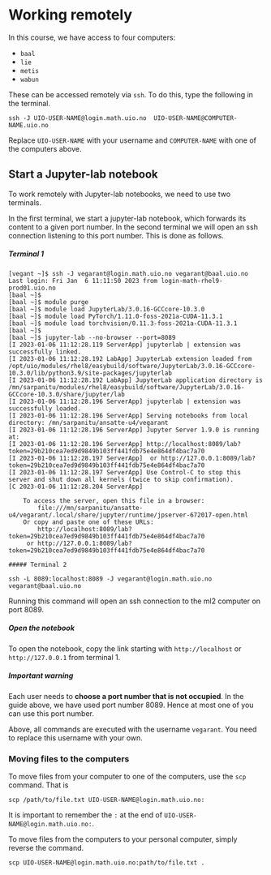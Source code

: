 # Working remotely

In this course, we have access to four computers:

* `baal`
* `lie`
* `metis`
* `wabun`

These can be accessed remotely via `ssh`. To do this, type the following in the terminal.

```
ssh -J UIO-USER-NAME@login.math.uio.no  UIO-USER-NAME@COMPUTER-NAME.uio.no
```
Replace `UIO-USER-NAME` with your username and `COMPUTER-NAME` with one of the computers above.

## Start a Jupyter-lab notebook

To work remotely with Jupyter-lab notebooks, we need to use two terminals. 

In the first terminal, we start a jupyter-lab notebook, which forwards its content to a given port number. In the second terminal we will open an ssh connection listening to this port number. This is done as follows.
##### Terminal 1
```
[vegant ~]$ ssh -J vegarant@login.math.uio.no vegarant@baal.uio.no
Last login: Fri Jan  6 11:11:50 2023 from login-math-rhel9-prod01.uio.no
[baal ~]$ 
[baal ~]$ module purge 
[baal ~]$ module load JupyterLab/3.0.16-GCCcore-10.3.0
[baal ~]$ module load PyTorch/1.11.0-foss-2021a-CUDA-11.3.1 
[baal ~]$ module load torchvision/0.11.3-foss-2021a-CUDA-11.3.1
[baal ~]$ 
[baal ~]$ jupyter-lab --no-browser --port=8089
[I 2023-01-06 11:12:28.119 ServerApp] jupyterlab | extension was successfully linked.
[I 2023-01-06 11:12:28.192 LabApp] JupyterLab extension loaded from /opt/uio/modules/rhel8/easybuild/software/JupyterLab/3.0.16-GCCcore-10.3.0/lib/python3.9/site-packages/jupyterlab
[I 2023-01-06 11:12:28.192 LabApp] JupyterLab application directory is /mn/sarpanitu/modules/rhel8/easybuild/software/JupyterLab/3.0.16-GCCcore-10.3.0/share/jupyter/lab
[I 2023-01-06 11:12:28.196 ServerApp] jupyterlab | extension was successfully loaded.
[I 2023-01-06 11:12:28.196 ServerApp] Serving notebooks from local directory: /mn/sarpanitu/ansatte-u4/vegarant
[I 2023-01-06 11:12:28.196 ServerApp] Jupyter Server 1.9.0 is running at:
[I 2023-01-06 11:12:28.196 ServerApp] http://localhost:8089/lab?token=29b210cea7ed9d9849b103ff441fdb75e4e864df4bac7a70
[I 2023-01-06 11:12:28.197 ServerApp]  or http://127.0.0.1:8089/lab?token=29b210cea7ed9d9849b103ff441fdb75e4e864df4bac7a70
[I 2023-01-06 11:12:28.197 ServerApp] Use Control-C to stop this server and shut down all kernels (twice to skip confirmation).
[C 2023-01-06 11:12:28.204 ServerApp] 
    
    To access the server, open this file in a browser:
        file:///mn/sarpanitu/ansatte-u4/vegarant/.local/share/jupyter/runtime/jpserver-672017-open.html
    Or copy and paste one of these URLs:
        http://localhost:8089/lab?token=29b210cea7ed9d9849b103ff441fdb75e4e864df4bac7a70
     or http://127.0.0.1:8089/lab?token=29b210cea7ed9d9849b103ff441fdb75e4e864df4bac7a70
```

```
##### Terminal 2

ssh -L 8089:localhost:8089 -J vegarant@login.math.uio.no vegarant@baal.uio.no
```
Running this command will open an ssh connection to the ml2 computer on port 8089. 

##### Open the notebook

To open the notebook, copy the link starting with `http://localhost` or `http://127.0.0.1` from terminal 1.

##### Important warning
Each user needs to **choose a port number that is not occupied**. In the guide above, we have used port number 8089. Hence at most one of you can use this port number.

Above, all commands are executed with the username `vegarant`. You need to replace this username with your own.

### Moving files to the computers
To move files from your computer to one of the computers, use the `scp` command.
That is 
```
scp /path/to/file.txt UIO-USER-NAME@login.math.uio.no:
```
It is important to remember the `:` at the end of `UIO-USER-NAME@login.math.uio.no:`.

To move files from the computers to your personal computer, simply reverse the command.
```
scp UIO-USER-NAME@login.math.uio.no:path/to/file.txt .
```


